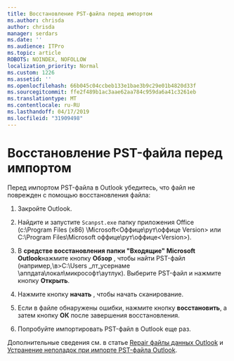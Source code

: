 ```yaml
---
title: Восстановление PST-файла перед импортом
ms.author: chrisda
author: chrisda
manager: serdars
ms.date: ''
ms.audience: ITPro
ms.topic: article
ROBOTS: NOINDEX, NOFOLLOW
localization_priority: Normal
ms.custom: 1226
ms.assetid: ''
ms.openlocfilehash: 66b045c04ccbeb133e1bae3b9c29e01b4820d33f
ms.sourcegitcommit: ffe2f489b1ac3aae62aa784c959da6a41c3261eb
ms.translationtype: MT
ms.contentlocale: ru-RU
ms.lasthandoff: 04/17/2019
ms.locfileid: "31909498"
---
```

# <a name="repair-pst-file-before-importing"></a>Восстановление PST-файла перед импортом

Перед импортом PST-файла в Outlook убедитесь, что файл не поврежден с помощью восстановления файла:

1. Закройте Outlook.

2. Найдите и запустите `Scanpst.exe` папку приложения Office (c:\Program Files (x86) \Microsoft\<Оффице\рут\оффице Version\> или C:\Program Files\Microsoft оффице\рут\оффице\<Version\>).

3. В **средстве восстановления папки "Входящие" Microsoft Outlook**нажмите кнопку **Обзор** , чтобы найти PST-файл (например,\\в\>C:\Users _лт_усернаме \аппдата\локал\микрософт\аутлук). Выберите PST-файл и нажмите кнопку **Открыть**.

4. Нажмите кнопку **начать** , чтобы начать сканирование.

5. Если в файле обнаружены ошибки, нажмите кнопку **восстановить**, а затем кнопку **ОК** после завершения восстановления.

6. Попробуйте импортировать PST-файл в Outlook еще раз.

Дополнительные сведения см. в статье [Repair файлы данных Outlook](https://support.office.com/article/25663bc3-11ec-4412-86c4-60458afc5253) и [Устранение неполадок при импорте PST-файла Outlook](https://support.office.com/article/2d2e50dc-5c36-4ab2-ab50-f1be733b3d6e).
